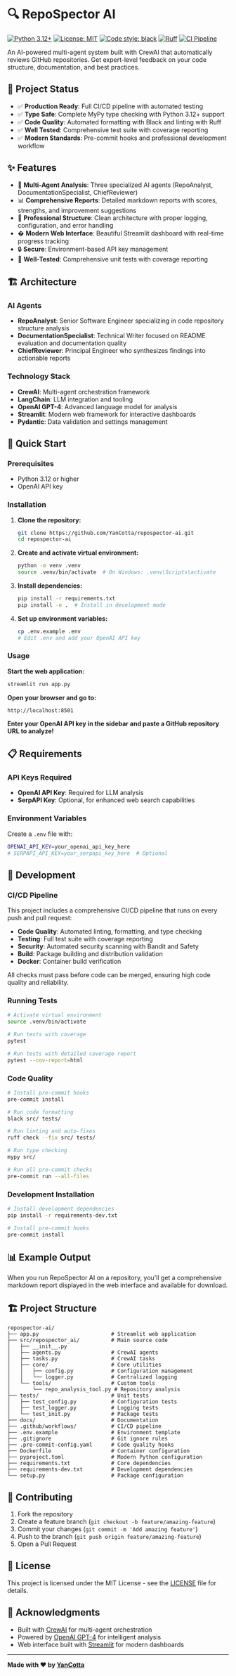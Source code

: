 # 🔍 RepoSpector AI

[![Python 3.12+](https://img.shields.io/badge/python-3.12+-blue.svg)](https://www.python.org/downloads/)
[![License: MIT](https://img.shields.io/badge/License-MIT-yellow.svg)](https://opensource.org/licenses/MIT)
[![Code style: black](https://img.shields.io/badge/code%20style-black-000000.svg)](https://github.com/psf/black)
[![Ruff](https://img.shields.io/endpoint?url=https://raw.githubusercontent.com/astral-sh/ruff/main/assets/badge/v2.json)](https://github.com/astral-sh/ruff)
[![CI Pipeline](https://github.com/YanCotta/repospector-ai/workflows/CI%20Pipeline/badge.svg)](https://github.com/YanCotta/repospector-ai/actions)

An AI-powered multi-agent system built with CrewAI that automatically reviews GitHub repositories. Get expert-level feedback on your code structure, documentation, and best practices.

## 🎯 Project Status

- ✅ **Production Ready**: Full CI/CD pipeline with automated testing
- ✅ **Type Safe**: Complete MyPy type checking with Python 3.12+ support
- ✅ **Code Quality**: Automated formatting with Black and linting with Ruff
- ✅ **Well Tested**: Comprehensive test suite with coverage reporting
- ✅ **Modern Standards**: Pre-commit hooks and professional development workflow

## ✨ Features

- 🤖 **Multi-Agent Analysis**: Three specialized AI agents (RepoAnalyst, DocumentationSpecialist, ChiefReviewer)
- 📊 **Comprehensive Reports**: Detailed markdown reports with scores, strengths, and improvement suggestions
- 🔧 **Professional Structure**: Clean architecture with proper logging, configuration, and error handling
- �️ **Modern Web Interface**: Beautiful Streamlit dashboard with real-time progress tracking
- 🔒 **Secure**: Environment-based API key management
- 🧪 **Well-Tested**: Comprehensive unit tests with coverage reporting

## 🏗️ Architecture

### AI Agents
- **RepoAnalyst**: Senior Software Engineer specializing in code repository structure analysis
- **DocumentationSpecialist**: Technical Writer focused on README evaluation and documentation quality
- **ChiefReviewer**: Principal Engineer who synthesizes findings into actionable reports

### Technology Stack
- **CrewAI**: Multi-agent orchestration framework
- **LangChain**: LLM integration and tooling
- **OpenAI GPT-4**: Advanced language model for analysis
- **Streamlit**: Modern web framework for interactive dashboards
- **Pydantic**: Data validation and settings management

## 🚀 Quick Start

### Prerequisites

- Python 3.12 or higher
- OpenAI API key

### Installation

1. **Clone the repository:**
   ```bash
   git clone https://github.com/YanCotta/repospector-ai.git
   cd repospector-ai
   ```

2. **Create and activate virtual environment:**
   ```bash
   python -m venv .venv
   source .venv/bin/activate  # On Windows: .venv\Scripts\activate
   ```

3. **Install dependencies:**
   ```bash
   pip install -r requirements.txt
   pip install -e .  # Install in development mode
   ```

4. **Set up environment variables:**
   ```bash
   cp .env.example .env
   # Edit .env and add your OpenAI API key
   ```

### Usage

**Start the web application:**
```bash
streamlit run app.py
```

**Open your browser and go to:**
```
http://localhost:8501
```

**Enter your OpenAI API key in the sidebar and paste a GitHub repository URL to analyze!**

## 📋 Requirements

### API Keys Required
- **OpenAI API Key**: Required for LLM analysis
- **SerpAPI Key**: Optional, for enhanced web search capabilities

### Environment Variables
Create a `.env` file with:
```bash
OPENAI_API_KEY=your_openai_api_key_here
# SERPAPI_API_KEY=your_serpapi_key_here  # Optional
```

## 🧪 Development

### CI/CD Pipeline

This project includes a comprehensive CI/CD pipeline that runs on every push and pull request:

- **Code Quality**: Automated linting, formatting, and type checking
- **Testing**: Full test suite with coverage reporting
- **Security**: Automated security scanning with Bandit and Safety
- **Build**: Package building and distribution validation
- **Docker**: Container build verification

All checks must pass before code can be merged, ensuring high code quality and reliability.

### Running Tests
```bash
# Activate virtual environment
source .venv/bin/activate

# Run tests with coverage
pytest

# Run tests with detailed coverage report
pytest --cov-report=html
```

### Code Quality

```bash
# Install pre-commit hooks
pre-commit install

# Run code formatting
black src/ tests/

# Run linting and auto-fixes
ruff check --fix src/ tests/

# Run type checking
mypy src/

# Run all pre-commit checks
pre-commit run --all-files
```

### Development Installation
```bash
# Install development dependencies
pip install -r requirements-dev.txt

# Install pre-commit hooks
pre-commit install
```

## 📊 Example Output

When you run RepoSpector AI on a repository, you'll get a comprehensive markdown report displayed in the web interface and available for download.

## 🏗️ Project Structure

```text
repospector-ai/
├── app.py                       # Streamlit web application
├── src/repospector_ai/          # Main source code
│   ├── __init__.py
│   ├── agents.py                # CrewAI agents
│   ├── tasks.py                 # CrewAI tasks
│   ├── core/                    # Core utilities
│   │   ├── config.py            # Configuration management
│   │   └── logger.py            # Centralized logging
│   └── tools/                   # Custom tools
│       └── repo_analysis_tool.py # Repository analysis
├── tests/                       # Unit tests
│   ├── test_config.py           # Configuration tests
│   ├── test_logger.py           # Logging tests
│   └── test_init.py             # Package tests
├── docs/                        # Documentation
├── .github/workflows/           # CI/CD pipeline
├── .env.example                 # Environment template
├── .gitignore                   # Git ignore rules
├── .pre-commit-config.yaml      # Code quality hooks
├── Dockerfile                   # Container configuration
├── pyproject.toml               # Modern Python configuration
├── requirements.txt             # Core dependencies
├── requirements-dev.txt         # Development dependencies
└── setup.py                     # Package configuration
```

## 🤝 Contributing

1. Fork the repository
2. Create a feature branch (`git checkout -b feature/amazing-feature`)
3. Commit your changes (`git commit -m 'Add amazing feature'`)
4. Push to the branch (`git push origin feature/amazing-feature`)
5. Open a Pull Request

## 📝 License

This project is licensed under the MIT License - see the [LICENSE](LICENSE) file for details.

## 🙏 Acknowledgments

- Built with [CrewAI](https://github.com/joaomdmoura/crewAI) for multi-agent orchestration
- Powered by [OpenAI GPT-4](https://openai.com/) for intelligent analysis
- Web interface built with [Streamlit](https://streamlit.io/) for modern dashboards

---

**Made with ❤️ by [YanCotta](https://github.com/YanCotta)**
